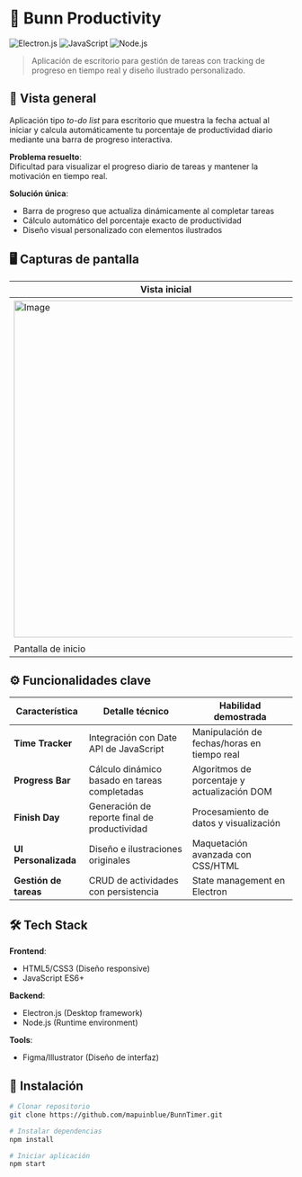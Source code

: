 # 🐰 Bunn Productivity 
![Electron.js](https://img.shields.io/badge/-Electron.js-47848F?logo=electron&logoColor=white)
![JavaScript](https://img.shields.io/badge/-JavaScript-F7DF1E?logo=javascript&logoColor=black)
![Node.js](https://img.shields.io/badge/-Node.js-339933?logo=node.js&logoColor=white)

> Aplicación de escritorio para gestión de tareas con tracking de progreso en tiempo real y diseño ilustrado personalizado.

## 🌟 Vista general
Aplicación tipo *to-do list* para escritorio que muestra la fecha actual al iniciar y calcula automáticamente tu porcentaje de productividad diario mediante una barra de progreso interactiva.

**Problema resuelto**:  
Dificultad para visualizar el progreso diario de tareas y mantener la motivación en tiempo real.

**Solución única**:  
- Barra de progreso que actualiza dinámicamente al completar tareas  
- Cálculo automático del porcentaje exacto de productividad  
- Diseño visual personalizado con elementos ilustrados  

## 🖥️ Capturas de pantalla
| Vista inicial | Lista de tareas | Progreso Incompleto |Progreso Completo|
|---------------|-----------------|---------------------|-----------------|
| <img width="541" height="599" alt="Image" src="https://github.com/user-attachments/assets/837e1458-2a7a-4fc1-993a-5af174e25a44" /> | <img width="546" height="606" alt="Image" src="https://github.com/user-attachments/assets/d571d5ab-d755-4523-87d0-d8bcafd9e7fd" /> | <img width="540" height="603" alt="Image" src="https://github.com/user-attachments/assets/d8e9c720-114d-489e-8397-cdb1a261cc9d" /> | <img width="541" height="603" alt="Image" src="https://github.com/user-attachments/assets/0511af18-f04f-4b8e-8e72-1260d2a9e13e" /> |
| Pantalla de inicio | Visualización de tareas organizadas/fecha | Tracking de progreso porcentual | Tracking de objetivo alcanzado |

## ⚙️ Funcionalidades clave
| Característica | Detalle técnico | Habilidad demostrada |
|----------------|-----------------|----------------------|
| **Time Tracker** | Integración con Date API de JavaScript | Manipulación de fechas/horas en tiempo real |
| **Progress Bar** | Cálculo dinámico basado en tareas completadas | Algoritmos de porcentaje y actualización DOM |
| **Finish Day** | Generación de reporte final de productividad | Procesamiento de datos y visualización |
| **UI Personalizada** | Diseño e ilustraciones originales | Maquetación avanzada con CSS/HTML |
| **Gestión de tareas** | CRUD de actividades con persistencia | State management en Electron |

## 🛠️ Tech Stack
**Frontend**:  
- HTML5/CSS3 (Diseño responsive)  
- JavaScript ES6+  

**Backend**:  
- Electron.js (Desktop framework)  
- Node.js (Runtime environment)  

**Tools**:  
- Figma/Illustrator (Diseño de interfaz)  

## 🚀 Instalación
```bash
# Clonar repositorio
git clone https://github.com/mapuinblue/BunnTimer.git

# Instalar dependencias
npm install

# Iniciar aplicación
npm start
